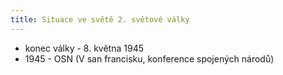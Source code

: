 ```yaml
---
title: Situace ve světě 2. světové války
---
```

- konec války - 8. května 1945
-  1945 - OSN (V san francisku, konference spojených národů)

